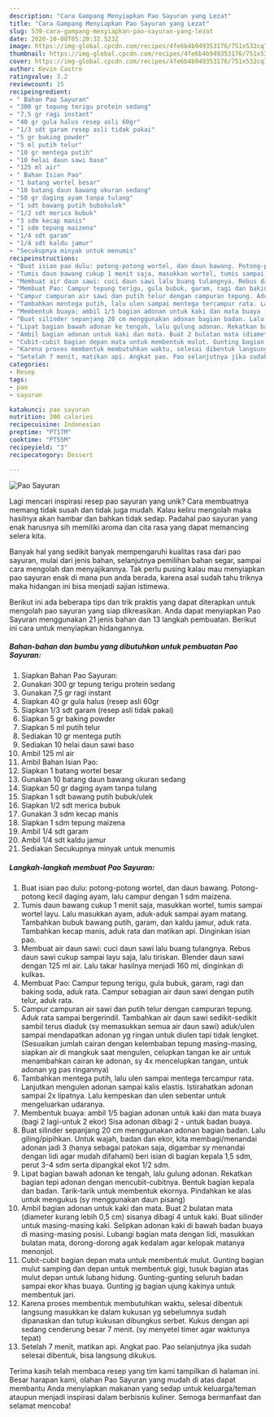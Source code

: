 ```yaml
---
description: "Cara Gampang Menyiapkan Pao Sayuran yang Lezat"
title: "Cara Gampang Menyiapkan Pao Sayuran yang Lezat"
slug: 539-cara-gampang-menyiapkan-pao-sayuran-yang-lezat
date: 2020-10-08T05:20:32.523Z
image: https://img-global.cpcdn.com/recipes/4fe6b4b949353176/751x532cq70/pao-sayuran-foto-resep-utama.jpg
thumbnail: https://img-global.cpcdn.com/recipes/4fe6b4b949353176/751x532cq70/pao-sayuran-foto-resep-utama.jpg
cover: https://img-global.cpcdn.com/recipes/4fe6b4b949353176/751x532cq70/pao-sayuran-foto-resep-utama.jpg
author: Kevin Castro
ratingvalue: 3.2
reviewcount: 15
recipeingredient:
- " Bahan Pao Sayuran"
- "300 gr tepung terigu protein sedang"
- "7,5 gr ragi instant"
- "40 gr gula halus resep asli 60gr"
- "1/3 sdt garam resep asli tidak pakai"
- "5 gr baking powder"
- "5 ml putih telur"
- "10 gr mentega putih"
- "10 helai daun sawi baso"
- "125 ml air"
- " Bahan Isian Pao"
- "1 batang wortel besar"
- "10 batang daun bawang ukuran sedang"
- "50 gr daging ayam tanpa tulang"
- "1 sdt bawang putih bubukulek"
- "1/2 sdt merica bubuk"
- "3 sdm kecap manis"
- "1 sdm tepung maizena"
- "1/4 sdt garam"
- "1/4 sdt kaldu jamur"
- "Secukupnya minyak untuk menumis"
recipeinstructions:
- "Buat isian pao dulu: potong-potong wortel, dan daun bawang. Potong-potong kecil daging ayam, lalu campur dengan 1 sdm maizena."
- "Tumis daun bawang cukup 1 menit saja, masukkan wortel, tumis sampai wortel layu. Lalu masukkan ayam, aduk-aduk sampai ayam matang. Tambahkan bubuk bawang putih, garam, dan kaldu jamur, aduk rata. Tambahkan kecap manis, aduk rata dan matikan api. Dinginkan isian pao."
- "Membuat air daun sawi: cuci daun sawi lalu buang tulangnya. Rebus daun sawi cukup sampai layu saja, lalu tiriskan. Blender daun sawi dengan 125 ml air. Lalu takar hasilnya menjadi 160 ml, dinginkan di kulkas."
- "Membuat Pao: Campur tepung terigu, gula bubuk, garam, ragi dan baking soda, aduk rata. Campur sebagian air daun sawi dengan putih telur, aduk rata."
- "Campur campuran air sawi dan putih telur dengan campuran tepung. Aduk rata sampai bergerindil. Tambahkan air daun sawi sedikit-sedikit sambil terus diaduk (sy memasukkan semua air daun sawi) aduk/ulen sampai mendapatkan adonan yg ringan untuk diulen tapi tidak lengket. (Sesuaikan jumlah cairan dengan kelembaban tepung masing-masing, siapkan air di mangkuk saat mengulen, celupkan tangan ke air untuk menambahkan cairan ke adonan, sy 4x mencelupkan tangan, untuk adonan yg pas ringannya)"
- "Tambahkan mentega putih, lalu ulen sampai mentega tercampur rata. Lanjutkan mengulen adonan sampai kalis elastis. Istirahatkan adonan sampai 2x lipatnya. Lalu kempeskan dan ulen sebentar untuk mengeluarkan udaranya."
- "Membentuk buaya: ambil 1/5 bagian adonan untuk kaki dan mata buaya (bagi 2 lagi-untuk 2 ekor) Sisa adonan dibagi 2 - untuk badan buaya."
- "Buat silinder sepanjang 20 cm menggunakan adonan bagian badan. Lalu giling/pipihkan. Untuk wajah, badan dan ekor, kita membagi/menandai adonan jadi 3 (hanya sebagai patokan saja, digambar sy menandai dengan lidi agar mudah difahami) beri isian di bagian kepala 1,5 sdm, perut 3-4 sdm serta dipangkal ekot 1/2 sdm."
- "Lipat bagian bawah adonan ke tengah, lalu gulung adonan. Rekatkan bagian tepi adonan dengan mencubit-cubitnya. Bentuk bagian kepala dan badan. Tarik-tarik untuk membentuk ekornya. Pindahkan ke alas untuk mengukus (sy menggunakan daun pisang)"
- "Ambil bagian adonan untuk kaki dan mata. Buat 2 bulatan mata (diameter kurang lebih 0,5 cm) sisanya dibagi 4 untuk kaki. Buat silinder untuk masing-masing kaki. Selipkan adonan kaki di bawah badan buaya di masing-masing posisi. Lubangi bagian mata dengan lidi, masukkan bulatan mata, dorong-dorong agak kedalam agar kelopak matanya menonjol."
- "Cubit-cubit bagian depan mata untuk membentuk mulut. Gunting bagian mulut samping dan depan untuk membentuk gigi, tusuk bagian atas mulut depan untuk lubang hidung. Gunting-gunting seluruh badan sampai ekor khas buaya. Gunting jg bagian ujung kakinya untuk membentuk jari."
- "Karena proses membentuk membutuhkan waktu, selesai dibentuk langsung masukkan ke dalam kukusan yg sebelumnya sudah dipanaskan dan tutup kukusan dibungkus serbet. Kukus dengan api sedang cenderung besar 7 menit. (sy menyetel timer agar waktunya tepat)"
- "Setelah 7 menit, matikan api. Angkat pao. Pao selanjutnya jika sudah selesai dibentuk, bisa langsung dikukus."
categories:
- Resep
tags:
- pao
- sayuran

katakunci: pao sayuran 
nutrition: 300 calories
recipecuisine: Indonesian
preptime: "PT17M"
cooktime: "PT55M"
recipeyield: "3"
recipecategory: Dessert

---
```



![Pao Sayuran](https://img-global.cpcdn.com/recipes/4fe6b4b949353176/751x532cq70/pao-sayuran-foto-resep-utama.jpg)

Lagi mencari inspirasi resep pao sayuran yang unik? Cara membuatnya memang tidak susah dan tidak juga mudah. Kalau keliru mengolah maka hasilnya akan hambar dan bahkan tidak sedap. Padahal pao sayuran yang enak harusnya sih memiliki aroma dan cita rasa yang dapat memancing selera kita.

Banyak hal yang sedikit banyak mempengaruhi kualitas rasa dari pao sayuran, mulai dari jenis bahan, selanjutnya pemilihan bahan segar, sampai cara mengolah dan menyajikannya. Tak perlu pusing kalau mau menyiapkan pao sayuran enak di mana pun anda berada, karena asal sudah tahu triknya maka hidangan ini bisa menjadi sajian istimewa.




Berikut ini ada beberapa tips dan trik praktis yang dapat diterapkan untuk mengolah pao sayuran yang siap dikreasikan. Anda dapat menyiapkan Pao Sayuran menggunakan 21 jenis bahan dan 13 langkah pembuatan. Berikut ini cara untuk menyiapkan hidangannya.

<!--inarticleads1-->

##### Bahan-bahan dan bumbu yang dibutuhkan untuk pembuatan Pao Sayuran:

1. Siapkan  Bahan Pao Sayuran:
1. Gunakan 300 gr tepung terigu protein sedang
1. Gunakan 7,5 gr ragi instant
1. Siapkan 40 gr gula halus (resep asli 60gr
1. Siapkan 1/3 sdt garam (resep asli tidak pakai)
1. Siapkan 5 gr baking powder
1. Siapkan 5 ml putih telur
1. Sediakan 10 gr mentega putih
1. Sediakan 10 helai daun sawi baso
1. Ambil 125 ml air
1. Ambil  Bahan Isian Pao:
1. Siapkan 1 batang wortel besar
1. Gunakan 10 batang daun bawang ukuran sedang
1. Siapkan 50 gr daging ayam tanpa tulang
1. Siapkan 1 sdt bawang putih bubuk/ulek
1. Siapkan 1/2 sdt merica bubuk
1. Gunakan 3 sdm kecap manis
1. Siapkan 1 sdm tepung maizena
1. Ambil 1/4 sdt garam
1. Ambil 1/4 sdt kaldu jamur
1. Sediakan Secukupnya minyak untuk menumis




<!--inarticleads2-->

##### Langkah-langkah membuat Pao Sayuran:

1. Buat isian pao dulu: potong-potong wortel, dan daun bawang. Potong-potong kecil daging ayam, lalu campur dengan 1 sdm maizena.
1. Tumis daun bawang cukup 1 menit saja, masukkan wortel, tumis sampai wortel layu. Lalu masukkan ayam, aduk-aduk sampai ayam matang. Tambahkan bubuk bawang putih, garam, dan kaldu jamur, aduk rata. Tambahkan kecap manis, aduk rata dan matikan api. Dinginkan isian pao.
1. Membuat air daun sawi: cuci daun sawi lalu buang tulangnya. Rebus daun sawi cukup sampai layu saja, lalu tiriskan. Blender daun sawi dengan 125 ml air. Lalu takar hasilnya menjadi 160 ml, dinginkan di kulkas.
1. Membuat Pao: Campur tepung terigu, gula bubuk, garam, ragi dan baking soda, aduk rata. Campur sebagian air daun sawi dengan putih telur, aduk rata.
1. Campur campuran air sawi dan putih telur dengan campuran tepung. Aduk rata sampai bergerindil. Tambahkan air daun sawi sedikit-sedikit sambil terus diaduk (sy memasukkan semua air daun sawi) aduk/ulen sampai mendapatkan adonan yg ringan untuk diulen tapi tidak lengket. (Sesuaikan jumlah cairan dengan kelembaban tepung masing-masing, siapkan air di mangkuk saat mengulen, celupkan tangan ke air untuk menambahkan cairan ke adonan, sy 4x mencelupkan tangan, untuk adonan yg pas ringannya)
1. Tambahkan mentega putih, lalu ulen sampai mentega tercampur rata. Lanjutkan mengulen adonan sampai kalis elastis. Istirahatkan adonan sampai 2x lipatnya. Lalu kempeskan dan ulen sebentar untuk mengeluarkan udaranya.
1. Membentuk buaya: ambil 1/5 bagian adonan untuk kaki dan mata buaya (bagi 2 lagi-untuk 2 ekor) Sisa adonan dibagi 2 - untuk badan buaya.
1. Buat silinder sepanjang 20 cm menggunakan adonan bagian badan. Lalu giling/pipihkan. Untuk wajah, badan dan ekor, kita membagi/menandai adonan jadi 3 (hanya sebagai patokan saja, digambar sy menandai dengan lidi agar mudah difahami) beri isian di bagian kepala 1,5 sdm, perut 3-4 sdm serta dipangkal ekot 1/2 sdm.
1. Lipat bagian bawah adonan ke tengah, lalu gulung adonan. Rekatkan bagian tepi adonan dengan mencubit-cubitnya. Bentuk bagian kepala dan badan. Tarik-tarik untuk membentuk ekornya. Pindahkan ke alas untuk mengukus (sy menggunakan daun pisang)
1. Ambil bagian adonan untuk kaki dan mata. Buat 2 bulatan mata (diameter kurang lebih 0,5 cm) sisanya dibagi 4 untuk kaki. Buat silinder untuk masing-masing kaki. Selipkan adonan kaki di bawah badan buaya di masing-masing posisi. Lubangi bagian mata dengan lidi, masukkan bulatan mata, dorong-dorong agak kedalam agar kelopak matanya menonjol.
1. Cubit-cubit bagian depan mata untuk membentuk mulut. Gunting bagian mulut samping dan depan untuk membentuk gigi, tusuk bagian atas mulut depan untuk lubang hidung. Gunting-gunting seluruh badan sampai ekor khas buaya. Gunting jg bagian ujung kakinya untuk membentuk jari.
1. Karena proses membentuk membutuhkan waktu, selesai dibentuk langsung masukkan ke dalam kukusan yg sebelumnya sudah dipanaskan dan tutup kukusan dibungkus serbet. Kukus dengan api sedang cenderung besar 7 menit. (sy menyetel timer agar waktunya tepat)
1. Setelah 7 menit, matikan api. Angkat pao. Pao selanjutnya jika sudah selesai dibentuk, bisa langsung dikukus.




Terima kasih telah membaca resep yang tim kami tampilkan di halaman ini. Besar harapan kami, olahan Pao Sayuran yang mudah di atas dapat membantu Anda menyiapkan makanan yang sedap untuk keluarga/teman ataupun menjadi inspirasi dalam berbisnis kuliner. Semoga bermanfaat dan selamat mencoba!
